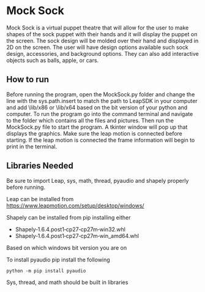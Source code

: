 # Mock Sock

Mock Sock is a virtual puppet theatre that will allow for the user to make 
shapes of the sock puppet with their hands and it will display the puppet on 
the screen. The sock design will be molded over their hand and displayed in 
2D on the screen. The user will have design options available such sock design, 
accessories, and background options. They can also add interactive objects 
such as balls, apple, or cars.

## How to run

Before running the program, open the MockSock.py folder and change the line
with the sys.path.insert to match the path to LeapSDK in your computer and 
add \lib/x86 or \lib/x64 based on the bit version of your python and computer. 
To run the program go into the command terminal and navigate to the folder 
which contains all the files and pictures. Then run the MockSock.py file to 
start the program. A tkinter window will pop up that displays the graphics. 
Make sure the leap motion is connected before starting. If the leap motion 
is connected the frame information will begin to print in the terminal. 

## Libraries Needed

Be sure to import Leap, sys, math, thread, pyaudio and shapely properly before
running. 

Leap can be installed from https://www.leapmotion.com/setup/desktop/windows/ 

Shapely can be installed from pip installing either 

- Shapely‑1.6.4.post1‑cp27‑cp27m‑win32.whl
- Shapely‑1.6.4.post1‑cp27‑cp27m‑win_amd64.whl

Based on which windows bit version you are on 

To install pyaudio pip install the following

	python -m pip install pyaudio
	
Sys, thread, and math should be built in libraries
